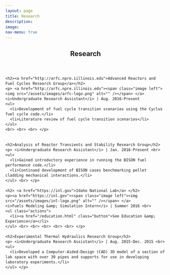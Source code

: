 ```yaml
---
layout: page
title: Research
description:
image:
nav-menu: true
---
```


<!-- Main -->
<div id="main" class="alt">

<!-- One -->
<section id="one">
	<div class="inner">
		<header class="major">
			<h1>Research</h1>
		</header>

    <h2><a href="http://arfc.npre.iillinois.edu">Advanced Reactors and Fuel Cycles Research Group</a></h2>
    <p> <a href="http://arfc.npre.illinois.edu"><span class="image left"><img src="/assets/images/arfc-logo.png" alt="" /></span> </a>
    <i>Undergraduate Research Assistant</i> | Aug. 2016-Present
    <ul>
      <li>Development of fuel cycle transition scenarios using the Cyclus fuel cycle code.</li>
      <li>Literature review of fuel cycle transition scenarios</li>
    </ul>
    <br> <br> <br> </p>


    <h2>Analysis of Reactor Transients and Stability Research Group</h2>
    <p> <i>Undergraduate Research Assistant</i> | Jan. 2016-Present <br>
    <ul>
      <li>Gained introductory experience in running the BISON fuel performance code.</li>
      <li>Continued development of BISON cases benchmarking pellet cladding mechanical interactions.</li>
    </ul> <br> </p>

    <h2> <a href="https://inl.gov">Idaho National Lab</a> </h2>
    <p><a href="https://inl.gov"><span class="image left"><img src="/assets/images/inl-logo.png" alt="" /></span> </a>
    <i>Fuels Modeling &amp; Simulation Intern</i> | Summer 2016 <br>
    <ul class="actions">
      <li><a href="/education.html" class="button">See Education &amp; Experience</a></li>
    </ul> <br> <br> <br> <br> <br> </p>

    <h2>Experimental Thermal Hydraulics Research Group</h2>
    <p> <i>Undergraduate Research Assistant</i> | Aug. 2015-Dec. 2015 <br>
    <ul>
      <li>Developed a Computer-Aided-Design (CAD) 3D model of a section of lab space with over 30 pipes and supports for use in developing laboratory experiments.</li>
    </ul> </p>
